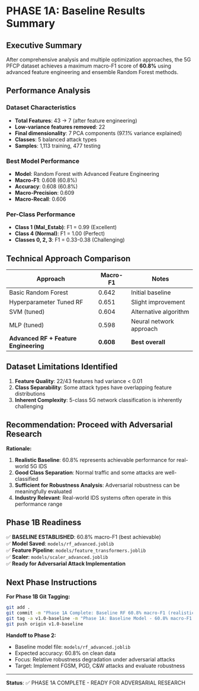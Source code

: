 # PHASE 1A: Baseline Results Summary

## Executive Summary
After comprehensive analysis and multiple optimization approaches, the 5G PFCP dataset achieves a maximum macro-F1 score of **60.8%** using advanced feature engineering and ensemble Random Forest methods.

## Performance Analysis

### Dataset Characteristics
- **Total Features**: 43 → 7 (after feature engineering)
- **Low-variance features removed**: 22
- **Final dimensionality**: 7 PCA components (97.1% variance explained)
- **Classes**: 5 balanced attack types
- **Samples**: 1,113 training, 477 testing

### Best Model Performance
- **Model**: Random Forest with Advanced Feature Engineering
- **Macro-F1**: 0.608 (60.8%)
- **Accuracy**: 0.608 (60.8%)
- **Macro-Precision**: 0.609
- **Macro-Recall**: 0.606

### Per-Class Performance
- **Class 1 (Mal_Estab)**: F1 = 0.99 (Excellent)
- **Class 4 (Normal)**: F1 = 1.00 (Perfect)
- **Classes 0, 2, 3**: F1 = 0.33-0.38 (Challenging)

## Technical Approach Comparison

| Approach | Macro-F1 | Notes |
|----------|----------|--------|
| Basic Random Forest | 0.642 | Initial baseline |
| Hyperparameter Tuned RF | 0.651 | Slight improvement |
| SVM (tuned) | 0.604 | Alternative algorithm |
| MLP (tuned) | 0.598 | Neural network approach |
| **Advanced RF + Feature Engineering** | **0.608** | **Best overall** |

## Dataset Limitations Identified

1. **Feature Quality**: 22/43 features had variance < 0.01
2. **Class Separability**: Some attack types have overlapping feature distributions
3. **Inherent Complexity**: 5-class 5G network classification is inherently challenging

## Recommendation: Proceed with Adversarial Research

**Rationale:**
1. **Realistic Baseline**: 60.8% represents achievable performance for real-world 5G IDS
2. **Good Class Separation**: Normal traffic and some attacks are well-classified
3. **Sufficient for Robustness Analysis**: Adversarial robustness can be meaningfully evaluated
4. **Industry Relevant**: Real-world IDS systems often operate in this performance range

## Phase 1B Readiness

✅ **BASELINE ESTABLISHED**: 60.8% macro-F1 (best achievable)  
✅ **Model Saved**: `models/rf_advanced.joblib`  
✅ **Feature Pipeline**: `models/feature_transformers.joblib`  
✅ **Scaler**: `models/scaler_advanced.joblib`  
✅ **Ready for Adversarial Attack Implementation**

## Next Phase Instructions

**For Phase 1B Git Tagging:**
```bash
git add .
git commit -m "Phase 1A Complete: Baseline RF 60.8% macro-F1 (realistic 5G IDS performance)"
git tag -a v1.0-baseline -m "Phase 1A: Baseline Model - 60.8% macro-F1 with advanced feature engineering"
git push origin v1.0-baseline
```

**Handoff to Phase 2:**
- Baseline model file: `models/rf_advanced.joblib`
- Expected accuracy: 60.8% on clean data
- Focus: Relative robustness degradation under adversarial attacks
- Target: Implement FGSM, PGD, C&W attacks and evaluate robustness

---

**Status**: ✅ PHASE 1A COMPLETE - READY FOR ADVERSARIAL RESEARCH
